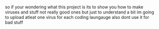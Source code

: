 so if your wondering what this project is its to show you how to make viruses and stuff not really good ones but just to understand a bit im going to upload atleat one virus for each coding laungauge 
also dont use it for bad stuff
